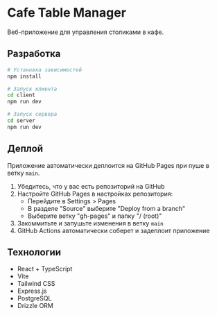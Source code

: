 # Cafe Table Manager

Веб-приложение для управления столиками в кафе.

## Разработка

```bash
# Установка зависимостей
npm install

# Запуск клиента
cd client
npm run dev

# Запуск сервера
cd server
npm run dev
```

## Деплой

Приложение автоматически деплоится на GitHub Pages при пуше в ветку `main`.

1. Убедитесь, что у вас есть репозиторий на GitHub
2. Настройте GitHub Pages в настройках репозитория:
   - Перейдите в Settings > Pages
   - В разделе "Source" выберите "Deploy from a branch"
   - Выберите ветку "gh-pages" и папку "/ (root)"
3. Закоммитьте и запушьте изменения в ветку `main`
4. GitHub Actions автоматически соберет и задеплоит приложение

## Технологии

- React + TypeScript
- Vite
- Tailwind CSS
- Express.js
- PostgreSQL
- Drizzle ORM 